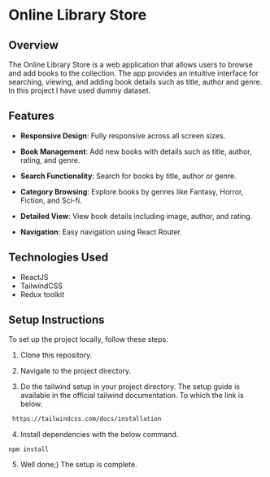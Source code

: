 
# Online Library Store

## Overview
The Online Library Store is a web application that allows users to browse and add books to the collection. The app provides an intuitive interface for searching, viewing, and adding book details such as title, author and genre. In this project I have used dummy dataset.

## Features
- **Responsive Design**: Fully responsive across all screen sizes.

- **Book Management**: Add new books with details such as title, author, rating, and genre.

- **Search Functionality**: Search for books by title, author or genre.

- **Category Browsing**: Explore books by genres like Fantasy, Horror, Fiction, and Sci-fi.

- **Detailed View**: View book details including image, author, and rating.

- **Navigation**: Easy navigation using React Router.

## Technologies Used
- ReactJS
- TailwindCSS
- Redux toolkit

## Setup Instructions
To set up the project locally, follow these steps:

1. Clone this repository.

2. Navigate to the project directory.

3. Do the tailwind setup in your project directory. The setup guide is available in the official tailwind documentation. To which
the link is below.
```bash
 https://tailwindcss.com/docs/installation
```

4. Install dependencies with the below command.
```
npm install
```

5. Well done;) The setup is complete.

